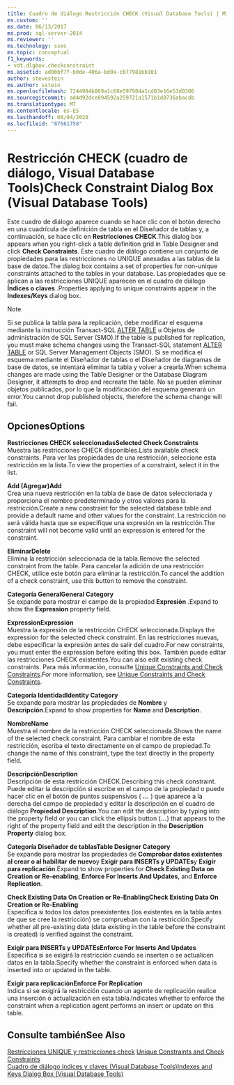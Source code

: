 ```yaml
---
title: Cuadro de diálogo Restricción CHECK (Visual Database Tools) | Microsoft Docs
ms.custom: ''
ms.date: 06/13/2017
ms.prod: sql-server-2014
ms.reviewer: ''
ms.technology: ssms
ms.topic: conceptual
f1_keywords:
- vdt.dlgbox.checkconstraint
ms.assetid: ad0bbf7f-b0de-406a-bd0a-cb779816b101
author: stevestein
ms.author: sstein
ms.openlocfilehash: 7244984b869a1c68e597984a1cd03e16e53d0306
ms.sourcegitcommit: ad4d92dce894592a259721a1571b1d8736abacdb
ms.translationtype: MT
ms.contentlocale: es-ES
ms.lasthandoff: 08/04/2020
ms.locfileid: "87661758"
---
```

# <a name="check-constraint-dialog-box-visual-database-tools"></a><span data-ttu-id="20f96-102">Restricción CHECK (cuadro de diálogo, Visual Database Tools)</span><span class="sxs-lookup"><span data-stu-id="20f96-102">Check Constraint Dialog Box (Visual Database Tools)</span></span>
  <span data-ttu-id="20f96-103">Este cuadro de diálogo aparece cuando se hace clic con el botón derecho en una cuadrícula de definición de tabla en el Diseñador de tablas y, a continuación, se hace clic en **Restricciones CHECK**.</span><span class="sxs-lookup"><span data-stu-id="20f96-103">This dialog box appears when you right-click a table definition grid in Table Designer and click **Check Constraints**.</span></span> <span data-ttu-id="20f96-104">Este cuadro de diálogo contiene un conjunto de propiedades para las restricciones no UNIQUE anexadas a las tablas de la base de datos.</span><span class="sxs-lookup"><span data-stu-id="20f96-104">The dialog box contains a set of properties for non-unique constraints attached to the tables in your database.</span></span> <span data-ttu-id="20f96-105">Las propiedades que se aplican a las restricciones UNIQUE aparecen en el cuadro de diálogo **Índices o claves** .</span><span class="sxs-lookup"><span data-stu-id="20f96-105">Properties applying to unique constraints appear in the **Indexes/Keys** dialog box.</span></span>  
  
> [!NOTE]  
>  <span data-ttu-id="20f96-106">Si se publica la tabla para la replicación, debe modificar el esquema mediante la instrucción Transact-SQL [ALTER TABLE](/sql/t-sql/statements/alter-table-transact-sql) u Objetos de administración de SQL Server (SMO).</span><span class="sxs-lookup"><span data-stu-id="20f96-106">If the table is published for replication, you must make schema changes using the Transact-SQL statement [ALTER TABLE](/sql/t-sql/statements/alter-table-transact-sql) or SQL Server Management Objects (SMO).</span></span> <span data-ttu-id="20f96-107">Si se modifica el esquema mediante el Diseñador de tablas o el Diseñador de diagramas de base de datos, se intentará eliminar la tabla y volver a crearla.</span><span class="sxs-lookup"><span data-stu-id="20f96-107">When schema changes are made using the Table Designer or the Database Diagram Designer, it attempts to drop and recreate the table.</span></span> <span data-ttu-id="20f96-108">No se pueden eliminar objetos publicados, por lo que la modificación del esquema generará un error.</span><span class="sxs-lookup"><span data-stu-id="20f96-108">You cannot drop published objects, therefore the schema change will fail.</span></span>  
  
## <a name="options"></a><span data-ttu-id="20f96-109">Opciones</span><span class="sxs-lookup"><span data-stu-id="20f96-109">Options</span></span>  
 <span data-ttu-id="20f96-110">**Restricciones CHECK seleccionadas**</span><span class="sxs-lookup"><span data-stu-id="20f96-110">**Selected Check Constraints**</span></span>  
 <span data-ttu-id="20f96-111">Muestra las restricciones CHECK disponibles.</span><span class="sxs-lookup"><span data-stu-id="20f96-111">Lists available check constraints.</span></span> <span data-ttu-id="20f96-112">Para ver las propiedades de una restricción, seleccione esta restricción en la lista.</span><span class="sxs-lookup"><span data-stu-id="20f96-112">To view the properties of a constraint, select it in the list.</span></span>  
  
 <span data-ttu-id="20f96-113">**Add (Agregar)**</span><span class="sxs-lookup"><span data-stu-id="20f96-113">**Add**</span></span>  
 <span data-ttu-id="20f96-114">Crea una nueva restricción en la tabla de base de datos seleccionada y proporciona el nombre predeterminado y otros valores para la restricción.</span><span class="sxs-lookup"><span data-stu-id="20f96-114">Create a new constraint for the selected database table and provide a default name and other values for the constraint.</span></span> <span data-ttu-id="20f96-115">La restricción no será válida hasta que se especifique una expresión en la restricción.</span><span class="sxs-lookup"><span data-stu-id="20f96-115">The constraint will not become valid until an expression is entered for the constraint.</span></span>  
  
 <span data-ttu-id="20f96-116">**Eliminar**</span><span class="sxs-lookup"><span data-stu-id="20f96-116">**Delete**</span></span>  
 <span data-ttu-id="20f96-117">Elimina la restricción seleccionada de la tabla.</span><span class="sxs-lookup"><span data-stu-id="20f96-117">Remove the selected constraint from the table.</span></span> <span data-ttu-id="20f96-118">Para cancelar la adición de una restricción CHECK, utilice este botón para eliminar la restricción.</span><span class="sxs-lookup"><span data-stu-id="20f96-118">To cancel the addition of a check constraint, use this button to remove the constraint.</span></span>  
  
 <span data-ttu-id="20f96-119">**Categoría General**</span><span class="sxs-lookup"><span data-stu-id="20f96-119">**General Category**</span></span>  
 <span data-ttu-id="20f96-120">Se expande para mostrar el campo de la propiedad **Expresión** .</span><span class="sxs-lookup"><span data-stu-id="20f96-120">Expand to show the **Expression** property field.</span></span>  
  
 <span data-ttu-id="20f96-121">**Expression**</span><span class="sxs-lookup"><span data-stu-id="20f96-121">**Expression**</span></span>  
 <span data-ttu-id="20f96-122">Muestra la expresión de la restricción CHECK seleccionada.</span><span class="sxs-lookup"><span data-stu-id="20f96-122">Displays the expression for the selected check constraint.</span></span> <span data-ttu-id="20f96-123">En las restricciones nuevas, debe especificar la expresión antes de salir del cuadro.</span><span class="sxs-lookup"><span data-stu-id="20f96-123">For new constraints, you must enter the expression before exiting this box.</span></span> <span data-ttu-id="20f96-124">También puede editar las restricciones CHECK existentes.</span><span class="sxs-lookup"><span data-stu-id="20f96-124">You can also edit existing check constraints.</span></span> <span data-ttu-id="20f96-125">Para más información, consulte [Unique Constraints and Check Constraints](../../relational-databases/tables/unique-constraints-and-check-constraints.md).</span><span class="sxs-lookup"><span data-stu-id="20f96-125">For more information, see [Unique Constraints and Check Constraints](../../relational-databases/tables/unique-constraints-and-check-constraints.md).</span></span>  
  
 <span data-ttu-id="20f96-126">**Categoría Identidad**</span><span class="sxs-lookup"><span data-stu-id="20f96-126">**Identity Category**</span></span>  
 <span data-ttu-id="20f96-127">Se expande para mostrar las propiedades de **Nombre** y **Descripción**.</span><span class="sxs-lookup"><span data-stu-id="20f96-127">Expand to show properties for **Name** and **Description**.</span></span>  
  
 <span data-ttu-id="20f96-128">**Nombre**</span><span class="sxs-lookup"><span data-stu-id="20f96-128">**Name**</span></span>  
 <span data-ttu-id="20f96-129">Muestra el nombre de la restricción CHECK seleccionada.</span><span class="sxs-lookup"><span data-stu-id="20f96-129">Shows the name of the selected check constraint.</span></span> <span data-ttu-id="20f96-130">Para cambiar el nombre de esta restricción, escriba el texto directamente en el campo de propiedad.</span><span class="sxs-lookup"><span data-stu-id="20f96-130">To change the name of this constraint, type the text directly in the property field.</span></span>  
  
 <span data-ttu-id="20f96-131">**Descripción**</span><span class="sxs-lookup"><span data-stu-id="20f96-131">**Description**</span></span>  
 <span data-ttu-id="20f96-132">Descripción de esta restricción CHECK.</span><span class="sxs-lookup"><span data-stu-id="20f96-132">Describing this check constraint.</span></span> <span data-ttu-id="20f96-133">Puede editar la descripción si escribe en el campo de la propiedad o puede hacer clic en el botón de puntos suspensivos ( **...** ) que aparece a la derecha del campo de propiedad y editar la descripción en el cuadro de diálogo **Propiedad Description**.</span><span class="sxs-lookup"><span data-stu-id="20f96-133">You can edit the description by typing into the property field or you can click the ellipsis button (**...**) that appears to the right of the property field and edit the description in the **Description Property** dialog box.</span></span>  
  
 <span data-ttu-id="20f96-134">**Categoría Diseñador de tablas**</span><span class="sxs-lookup"><span data-stu-id="20f96-134">**Table Designer Category**</span></span>  
 <span data-ttu-id="20f96-135">Se expande para mostrar las propiedades de **Comprobar datos existentes al crear o al habilitar de nuevo**y **Exigir para INSERTs y UPDATEs**y **Exigir para replicación**.</span><span class="sxs-lookup"><span data-stu-id="20f96-135">Expand to show properties for **Check Existing Data on Creation or Re-enabling**, **Enforce For Inserts And Updates**, and **Enforce Replication**.</span></span>  
  
 <span data-ttu-id="20f96-136">**Check Existing Data On Creation or Re-Enabling**</span><span class="sxs-lookup"><span data-stu-id="20f96-136">**Check Existing Data On Creation or Re-Enabling**</span></span>  
 <span data-ttu-id="20f96-137">Especifica si todos los datos preexistentes (los existentes en la tabla antes de que se cree la restricción) se comprueban con la restricción.</span><span class="sxs-lookup"><span data-stu-id="20f96-137">Specify whether all pre-existing data (data existing in the table before the constraint is created) is verified against the constraint.</span></span>  
  
 <span data-ttu-id="20f96-138">**Exigir para INSERTs y UPDATEs**</span><span class="sxs-lookup"><span data-stu-id="20f96-138">**Enforce For Inserts And Updates**</span></span>  
 <span data-ttu-id="20f96-139">Especifica si se exigirá la restricción cuando se inserten o se actualicen datos en la tabla.</span><span class="sxs-lookup"><span data-stu-id="20f96-139">Specify whether the constraint is enforced when data is inserted into or updated in the table.</span></span>  
  
 <span data-ttu-id="20f96-140">**Exigir para replicación**</span><span class="sxs-lookup"><span data-stu-id="20f96-140">**Enforce For Replication**</span></span>  
 <span data-ttu-id="20f96-141">Indica si se exigirá la restricción cuando un agente de replicación realice una inserción o actualización en esta tabla.</span><span class="sxs-lookup"><span data-stu-id="20f96-141">Indicates whether to enforce the constraint when a replication agent performs an insert or update on this table.</span></span>  
  
## <a name="see-also"></a><span data-ttu-id="20f96-142">Consulte también</span><span class="sxs-lookup"><span data-stu-id="20f96-142">See Also</span></span>  
 <span data-ttu-id="20f96-143">[Restricciones UNIQUE y restricciones check](../../relational-databases/tables/unique-constraints-and-check-constraints.md) </span><span class="sxs-lookup"><span data-stu-id="20f96-143">[Unique Constraints and Check Constraints](../../relational-databases/tables/unique-constraints-and-check-constraints.md) </span></span>  
 [<span data-ttu-id="20f96-144">Cuadro de diálogo índices y claves &#40;Visual Database Tools&#41;</span><span class="sxs-lookup"><span data-stu-id="20f96-144">Indexes and Keys Dialog Box &#40;Visual Database Tools&#41;</span></span>](visual-database-tools.md)  
  
  
